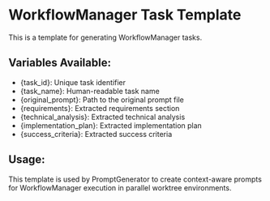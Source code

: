 # WorkflowManager Task Template

This is a template for generating WorkflowManager tasks.

## Variables Available:
- {task_id}: Unique task identifier
- {task_name}: Human-readable task name
- {original_prompt}: Path to the original prompt file
- {requirements}: Extracted requirements section
- {technical_analysis}: Extracted technical analysis
- {implementation_plan}: Extracted implementation plan
- {success_criteria}: Extracted success criteria

## Usage:
This template is used by PromptGenerator to create context-aware prompts
for WorkflowManager execution in parallel worktree environments.
